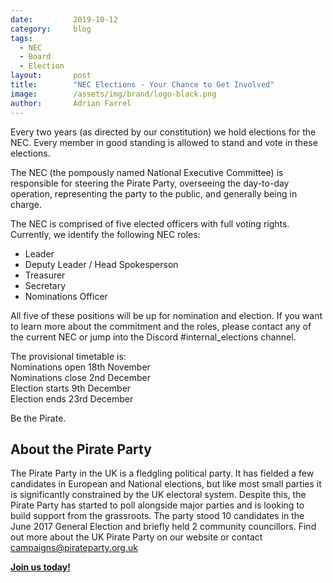 ```yaml
---
date:         2019-10-12
category:     blog
tags:
  - NEC
  - Board
  - Election
layout:       post
title:        "NEC Elections - Your Chance to Get Involved"
image:        /assets/img/brand/logo-black.png
author:       Adrian Farrel
---
```


Every two years (as directed by our constitution) we hold elections for the
NEC. Every member in good standing is allowed to stand and vote in these
elections.

The NEC (the pompously named National Executive Committee) is responsible
for steering the Pirate Party, overseeing the day-to-day operation,
representing the party to the public, and generally being in charge.

The NEC is comprised of five elected officers with full voting rights.
Currently, we identify the following NEC roles:
- Leader
- Deputy Leader / Head Spokesperson
- Treasurer
- Secretary
- Nominations Officer

All five of these positions will be up for nomination and election. If you
want to learn more about the commitment and the roles, please contact any of
the current NEC or jump into the Discord #internal_elections channel.

The provisional timetable is:  
Nominations open 18th November  
Nominations close 2nd December  
Election starts 9th December  
Election ends 23rd December

Be the Pirate.

## About the Pirate Party ##

The Pirate Party in the UK is a fledgling political party. It has fielded a few candidates in European and National elections, but like most small parties it is significantly constrained by the UK electoral system. Despite this, the Pirate Party has started to poll alongside major parties and is looking to build support from the grassroots. The party stood 10 candidates in the June 2017 General Election and briefly held 2 community councillors.
Find out more about the UK Pirate Party on our website or contact campaigns@pirateparty.org.uk

[**Join us today!**](https://www.pirateparty.org.uk/join-us)